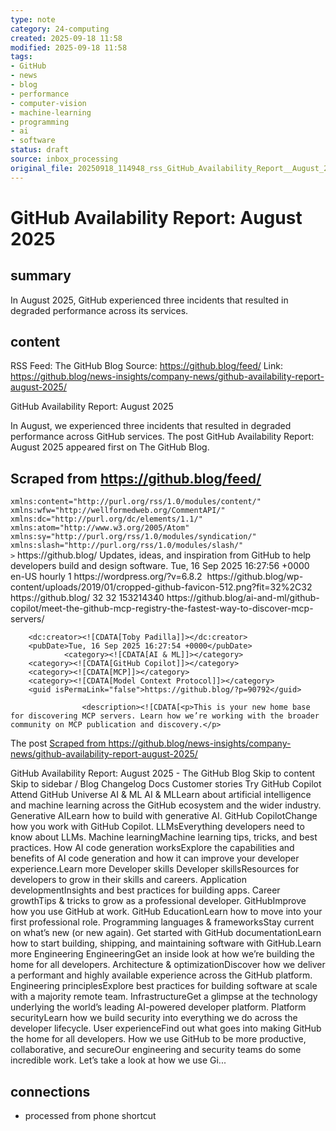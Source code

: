 ```yaml
---
type: note
category: 24-computing
created: 2025-09-18 11:58
modified: 2025-09-18 11:58
tags:
- GitHub
- news
- blog
- performance
- computer-vision
- machine-learning
- programming
- ai
- software
status: draft
source: inbox_processing
original_file: 20250918_114948_rss_GitHub_Availability_Report__August_2025.txt
---
```



# GitHub Availability Report: August 2025

## summary
In August 2025, GitHub experienced three incidents that resulted in degraded performance across its services.

## content
RSS Feed: The GitHub Blog
Source: https://github.blog/feed/
Link: https://github.blog/news-insights/company-news/github-availability-report-august-2025/

GitHub Availability Report: August 2025

In August, we experienced three incidents that resulted in degraded performance across GitHub services. The post GitHub Availability Report: August 2025 appeared first on The GitHub Blog.

## Scraped from https://github.blog/feed/
<?xml version="1.0" encoding="UTF-8"?><rss version="2.0"
	xmlns:content="http://purl.org/rss/1.0/modules/content/"
	xmlns:wfw="http://wellformedweb.org/CommentAPI/"
	xmlns:dc="http://purl.org/dc/elements/1.1/"
	xmlns:atom="http://www.w3.org/2005/Atom"
	xmlns:sy="http://purl.org/rss/1.0/modules/syndication/"
	xmlns:slash="http://purl.org/rss/1.0/modules/slash/"
	>

<channel>
	<title>The GitHub Blog</title>
	<atom:link href="https://github.blog/feed/" rel="self" type="application/rss+xml" />
	<link>https://github.blog/</link>
	<description>Updates, ideas, and inspiration from GitHub to help developers build and design software.</description>
	<lastBuildDate>Tue, 16 Sep 2025 16:27:56 +0000</lastBuildDate>
	<language>en-US</language>
	<sy:updatePeriod>
	hourly	</sy:updatePeriod>
	<sy:updateFrequency>
	1	</sy:updateFrequency>
	<generator>https://wordpress.org/?v=6.8.2</generator>

<image>
	<url>https://github.blog/wp-content/uploads/2019/01/cropped-github-favicon-512.png?fit=32%2C32</url>
	<title>The GitHub Blog</title>
	<link>https://github.blog/</link>
	<width>32</width>
	<height>32</height>
</image> 
<site xmlns="com-wordpress:feed-additions:1">153214340</site>	<item>
		<title>Meet the GitHub MCP Registry: The fastest way to discover MCP Servers</title>
		<link>https://github.blog/ai-and-ml/github-copilot/meet-the-github-mcp-registry-the-fastest-way-to-discover-mcp-servers/</link>
		
		<dc:creator><![CDATA[Toby Padilla]]></dc:creator>
		<pubDate>Tue, 16 Sep 2025 16:27:54 +0000</pubDate>
				<category><![CDATA[AI & ML]]></category>
		<category><![CDATA[GitHub Copilot]]></category>
		<category><![CDATA[MCP]]></category>
		<category><![CDATA[Model Context Protocol]]></category>
		<guid isPermaLink="false">https://github.blog/?p=90792</guid>

					<description><![CDATA[<p>This is your new home base for discovering MCP servers. Learn how we’re working with the broader community on MCP publication and discovery.</p>
<p>The post <a href="https://github.blog/ai-and-ml/github-...


## Scraped from https://github.blog/news-insights/company-news/github-availability-report-august-2025/
GitHub Availability Report: August 2025 - The GitHub Blog Skip to content Skip to sidebar / Blog Changelog Docs Customer stories Try GitHub Copilot Attend GitHub Universe AI &amp; ML AI &amp; MLLearn about artificial intelligence and machine learning across the GitHub ecosystem and the wider industry. Generative AILearn how to build with generative AI. GitHub CopilotChange how you work with GitHub Copilot. LLMsEverything developers need to know about LLMs. Machine learningMachine learning tips, tricks, and best practices. How AI code generation worksExplore the capabilities and benefits of AI code generation and how it can improve your developer experience.Learn more Developer skills Developer skillsResources for developers to grow in their skills and careers. Application developmentInsights and best practices for building apps. Career growthTips &amp; tricks to grow as a professional developer. GitHubImprove how you use GitHub at work. GitHub EducationLearn how to move into your first professional role. Programming languages &amp; frameworksStay current on what’s new (or new again). Get started with GitHub documentationLearn how to start building, shipping, and maintaining software with GitHub.Learn more Engineering EngineeringGet an inside look at how we’re building the home for all developers. Architecture &amp; optimizationDiscover how we deliver a performant and highly available experience across the GitHub platform. Engineering principlesExplore best practices for building software at scale with a majority remote team. InfrastructureGet a glimpse at the technology underlying the world’s leading AI-powered developer platform. Platform securityLearn how we build security into everything we do across the developer lifecycle. User experienceFind out what goes into making GitHub the home for all developers. How we use GitHub to be more productive, collaborative, and secureOur engineering and security teams do some incredible work. Let’s take a look at how we use Gi...


## connections
- processed from phone shortcut
